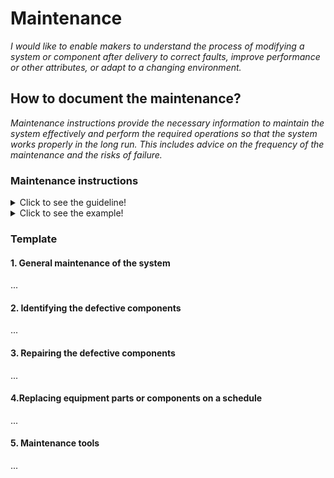 # **Maintenance**

*I would like to enable makers to understand the process of modifying a system or component after delivery to correct faults, improve performance or other attributes, or adapt to a changing environment.*

## **How to document the maintenance?**

*Maintenance instructions provide the necessary information to maintain the system effectively and perform the required operations so that the system works properly in the long run. This includes advice on the frequency of the maintenance and the risks of failure.*

 ### **Maintenance instructions** 
<details>
  <summary>Click to see the guideline!</summary>
 
  - **Definition:** *A maintenance instruction is a technical communication document intended to give recommendations and necessary information to maintain the system effectively.*

  ```
What does include the documentation of maintenance instructions? 

1. Introduction of general maintenance of the system
    - Cleaning
    - Lubricating
    - Regular inspections or services. These can be carried out on a time-based schedule or on a usage-based schedule.
       - Maintenance according to predetermined intervals 
       - Maintenance according to prescribed criteria
       - Maintenance  by integrating analysis, measurement and periodic test activities 
    - Regular adjusting machinery if it's necessary
    - Environmental management
       - Protection against the hot or cold weather conditions
       - Determining the acceptable temperature range
2. Identifying the defective components
    - The equipment performance monitoring  
    - Outline the main troubleshooting of the system components 
    - How to detect a defective component
    - Fault elimination
    - Verification of fault elimination
3. Repairing the defective components
    - Step-by-step procedures describing the repairing sequence 
    - Refere to the manufacturing section where one can find the manufacturing instructions to rebuild the defective parts
    - Verifiction of repair
4. Replacing equipment parts or components on a schedule
5. Maintenance tools.
    - Various tools necessary to perform the maintenance operation


How to visualize the process of maintenance?
  
 1. Images 
 2. Videos 

```
</details>

<details>
  <summary>Click to see the example!</summary>

#### *Example 1:* [FarmBot Genesis V1.5](https://genesis.farm.bot/v1.5/Extras/maintenance)
</details>

### Template
 
 #### 1. General maintenance of the system
 ...
 #### 2. Identifying the defective components 
 ...
 #### 3. Repairing the defective components
 ...
 #### 4.Replacing equipment parts or components on a schedule
 ...
 #### 5. Maintenance tools
 ...
 
